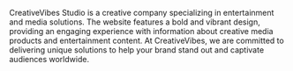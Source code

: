 CreativeVibes Studio is a creative company specializing in entertainment and media solutions. The website features a bold and vibrant design, providing an engaging experience with information about creative media products and entertainment content. At CreativeVibes, we are committed to delivering unique solutions to help your brand stand out and captivate audiences worldwide.

